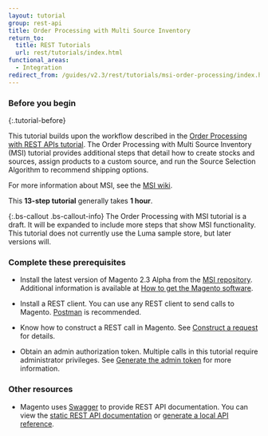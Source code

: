 ```yaml
---
layout: tutorial
group: rest-api
title: Order Processing with Multi Source Inventory
return_to:
  title: REST Tutorials
  url: rest/tutorials/index.html
functional_areas:
  - Integration
redirect_from: /guides/v2.3/rest/tutorials/msi-order-processing/index.html
---
```


### Before you begin

{:.tutorial-before}

This tutorial builds upon the workflow described in the [Order Processing with REST APIs tutorial]({{page.baseurl}}/rest/tutorials/orders/order-intro.html). The Order Processing with Multi Source Inventory (MSI) tutorial provides additional steps that detail how to create stocks and sources, assign products to a custom source, and run the Source Selection Algorithm to recommend shipping options.

For more information about MSI, see the [MSI wiki](https://github.com/magento-engcom/msi/wiki/Overview).

This **13-step tutorial** generally takes **1 hour**.

{:.bs-callout .bs-callout-info}
The Order Processing with MSI tutorial is a draft. It will be expanded to include more steps that show MSI functionality. This tutorial does not currently use the Luma sample store, but later versions will.

### Complete these prerequisites

* Install the latest version of Magento 2.3 Alpha from the [MSI repository](https://github.com/magento-engcom/msi). Additional information is available at [How to get the Magento software](https://devdocs.magento.com/guides/v2.3/install-gde/bk-install-guide.html).

* Install a REST client. You can use any REST client to send calls to Magento. [Postman](https://www.getpostman.com/) is recommended.

* Know how to construct a REST call in Magento. See [Construct a request]({{page.baseurl}}/get-started/rest/construct-request.html) for details.

* Obtain an admin authorization token. Multiple calls in this tutorial require administrator privileges. See [Generate the admin token]({{page.baseurl}}/rest/tutorials/prerequisite-tasks/create-admin-token.html) for more information.

### Other resources

* Magento uses [Swagger](https://swagger.io) to provide REST API documentation. You can view the [static REST API documentation]({{site.baseurl}}/swagger/) or [generate a local API reference]({{page.baseurl}}/rest/quick-reference/swagger-local.html).

